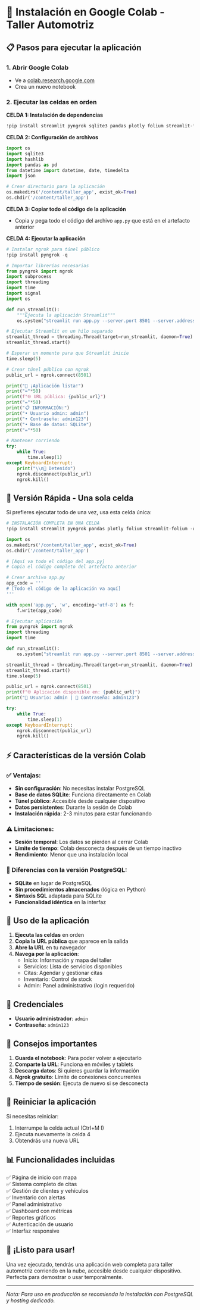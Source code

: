 # 🚀 Instalación en Google Colab - Taller Automotriz

## 📋 Pasos para ejecutar la aplicación

### 1. Abrir Google Colab
- Ve a [colab.research.google.com](https://colab.research.google.com)
- Crea un nuevo notebook

### 2. Ejecutar las celdas en orden

**CELDA 1: Instalación de dependencias**
```python
!pip install streamlit pyngrok sqlite3 pandas plotly folium streamlit-folium -q
```

**CELDA 2: Configuración de archivos**
```python
import os
import sqlite3
import hashlib
import pandas as pd
from datetime import datetime, date, timedelta
import json

# Crear directorio para la aplicación
os.makedirs('/content/taller_app', exist_ok=True)
os.chdir('/content/taller_app')
```

**CELDA 3: Copiar todo el código de la aplicación**
- Copia y pega todo el código del archivo `app.py` que está en el artefacto anterior

**CELDA 4: Ejecutar la aplicación**
```python
# Instalar ngrok para túnel público
!pip install pyngrok -q

# Importar librerías necesarias
from pyngrok import ngrok
import subprocess
import threading
import time
import signal
import os

def run_streamlit():
    """Ejecuta la aplicación Streamlit"""
    os.system("streamlit run app.py --server.port 8501 --server.address 0.0.0.0 --server.headless true")

# Ejecutar Streamlit en un hilo separado
streamlit_thread = threading.Thread(target=run_streamlit, daemon=True)
streamlit_thread.start()

# Esperar un momento para que Streamlit inicie
time.sleep(5)

# Crear túnel público con ngrok
public_url = ngrok.connect(8501)

print("🚀 ¡Aplicación lista!")
print("="*50)
print(f"🌐 URL pública: {public_url}")
print("="*50)
print("📋 INFORMACIÓN:")
print("• Usuario admin: admin")
print("• Contraseña: admin123")
print("• Base de datos: SQLite")
print("="*50)

# Mantener corriendo
try:
    while True:
        time.sleep(1)
except KeyboardInterrupt:
    print("\\n🛑 Detenido")
    ngrok.disconnect(public_url)
    ngrok.kill()
```

## 🎯 Versión Rápida - Una sola celda

Si prefieres ejecutar todo de una vez, usa esta celda única:

```python
# INSTALACIÓN COMPLETA EN UNA CELDA
!pip install streamlit pyngrok pandas plotly folium streamlit-folium -q

import os
os.makedirs('/content/taller_app', exist_ok=True)
os.chdir('/content/taller_app')

# [Aquí va todo el código del app.py]
# Copia el código completo del artefacto anterior

# Crear archivo app.py
app_code = '''
# [Todo el código de la aplicación va aquí]
'''

with open('app.py', 'w', encoding='utf-8') as f:
    f.write(app_code)

# Ejecutar aplicación
from pyngrok import ngrok
import threading
import time

def run_streamlit():
    os.system("streamlit run app.py --server.port 8501 --server.address 0.0.0.0 --server.headless true")

streamlit_thread = threading.Thread(target=run_streamlit, daemon=True)
streamlit_thread.start()
time.sleep(5)

public_url = ngrok.connect(8501)
print(f"🌐 Aplicación disponible en: {public_url}")
print("👤 Usuario: admin | 🔑 Contraseña: admin123")

try:
    while True:
        time.sleep(1)
except KeyboardInterrupt:
    ngrok.disconnect(public_url)
    ngrok.kill()
```

## ⚡ Características de la versión Colab

### ✅ Ventajas:
- **Sin configuración**: No necesitas instalar PostgreSQL
- **Base de datos SQLite**: Funciona directamente en Colab
- **Túnel público**: Accesible desde cualquier dispositivo
- **Datos persistentes**: Durante la sesión de Colab
- **Instalación rápida**: 2-3 minutos para estar funcionando

### ⚠️ Limitaciones:
- **Sesión temporal**: Los datos se pierden al cerrar Colab
- **Límite de tiempo**: Colab desconecta después de un tiempo inactivo
- **Rendimiento**: Menor que una instalación local

### 🔧 Diferencias con la versión PostgreSQL:
- **SQLite** en lugar de PostgreSQL
- **Sin procedimientos almacenados** (lógica en Python)
- **Sintaxis SQL** adaptada para SQLite
- **Funcionalidad idéntica** en la interfaz

## 📱 Uso de la aplicación

1. **Ejecuta las celdas** en orden
2. **Copia la URL pública** que aparece en la salida
3. **Abre la URL** en tu navegador
4. **Navega por la aplicación**:
   - Inicio: Información y mapa del taller
   - Servicios: Lista de servicios disponibles
   - Citas: Agendar y gestionar citas
   - Inventario: Control de stock
   - Admin: Panel administrativo (login requerido)

## 🔐 Credenciales

- **Usuario administrador**: `admin`
- **Contraseña**: `admin123`

## 🚨 Consejos importantes

1. **Guarda el notebook**: Para poder volver a ejecutarlo
2. **Comparte la URL**: Funciona en móviles y tablets
3. **Descarga datos**: Si quieres guardar la información
4. **Ngrok gratuito**: Límite de conexiones concurrentes
5. **Tiempo de sesión**: Ejecuta de nuevo si se desconecta

## 🔄 Reiniciar la aplicación

Si necesitas reiniciar:
1. Interrumpe la celda actual (Ctrl+M I)
2. Ejecuta nuevamente la celda 4
3. Obtendrás una nueva URL

## 📊 Funcionalidades incluidas

✅ Página de inicio con mapa  
✅ Sistema completo de citas  
✅ Gestión de clientes y vehículos  
✅ Inventario con alertas  
✅ Panel administrativo  
✅ Dashboard con métricas  
✅ Reportes gráficos  
✅ Autenticación de usuario  
✅ Interfaz responsive  

## 🎉 ¡Listo para usar!

Una vez ejecutado, tendrás una aplicación web completa para taller automotriz corriendo en la nube, accesible desde cualquier dispositivo. Perfecta para demostrar o usar temporalmente.

---

*Nota: Para uso en producción se recomienda la instalación con PostgreSQL y hosting dedicado.*